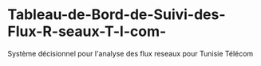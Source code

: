 # Tableau-de-Bord-de-Suivi-des-Flux-R-seaux-T-l-com-
Système décisionnel pour l'analyse des flux reseaux pour Tunisie Télécom
